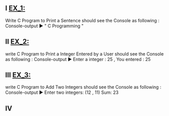 Ⅰ [EX_1:](https://github.com/Moataz-Elhawary/Mastering-Embedded-System/blob/master/Unit_2_C_Programming/1_C_Basics/Assignments/EX_1.c)
--
  Write C Program to Print a Sentence
  should see the Console as following :  
  Console-output ▶ " C Programming "

Ⅱ [EX_2:](https://github.com/Moataz-Elhawary/Mastering-Embedded-System/blob/master/Unit_2_C_Programming/1_C_Basics/Assignments/EX_2.c)
--
write C Program to Print a Integer Entered by a User
 should see the Console as following :
  Console-output ▶  Enter a integer : 25  , You entered : 25

Ⅲ [EX_3:](https://github.com/Moataz-Elhawary/Mastering-Embedded-System/blob/master/Unit_2_C_Programming/1_C_Basics/Assignments/EX_3.c)
--
write C Program to Add Two Integers
 should see the Console as following :
  Console-output ▶ Enter two integers: (12 , 11)  Sum: 23

Ⅳ
--
